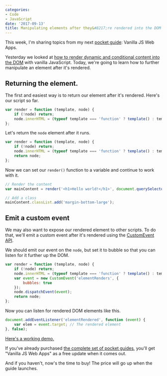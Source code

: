 ```yaml
---
categories:
- Code
- JavaScript
date: '2017-09-13'
title: Manipulating elements after they&#8217;re rendered into the DOM
---
```


This week, I'm sharing topics from my next [pocket guide](https://gomakethings.com): Vanilla JS Web Apps.

Yesterday we looked at [how to render dynamic and conditional content into the DOM](/rendering-dynamic-and-conditional-templates-with-vanilla-javascript/) with vanilla JavaScript. Today, we're going to learn how to further manipulate an element after it's rendered.

## Returning the element.

The first and easiest way is to return our element after it's rendered. Here's our script so far.

```js
var render = function (template, node) {
	if (!node) return;
	node.innerHTML = (typeof template === 'function' ? template() : template);
};
```

Let's return the `node` element after it runs.

```js
var render = function (template, node) {
	if (!node) return;
	node.innerHTML = (typeof template === 'function' ? template() : template);
	return node;
};
```

Now we can set our `render()` function to a variable and continue to work with it.

```js
// Render the content
var mainContent = render('<h1>Hello world!</h1>', document.querySelector('#main'));

// Add a class
mainContent.classList.add('margin-bottom-large');
```

## Emit a custom event

We may also want to expose our rendered element to other scripts. To do that, we'll emit a custom event after it's rendered using the [CustomEvent API](/custom-events-with-vanilla-javascript/).

We should emit our event on the `node`, but set it to bubble so that you can listen for it further up the DOM.

```js
var render = function (template, node) {
	if (!node) return;
	node.innerHTML = (typeof template === 'function' ? template() : template);
	var event = new CustomEvent('elementRenders', {
		bubbles: true
	});
	node.dispatchEvent(event);
	return node;
};
```

Now you can listen for rendered DOM elements like this.

```js
document.addEventListener('elementRendered', function (event) {
	var elem = event.target; // The rendered element
}, false);
```

[Here's a working demo.](https://jsfiddle.net/cferdinandi/ctmf0gzu/9/)

If you've already purchased [the complete set of pocket guides](/guides/complete-set/), you'll get "Vanilla JS Web Apps" as a free update when it comes out.

And if you haven't, now's the time to buy! The price will go up when the guide launches.